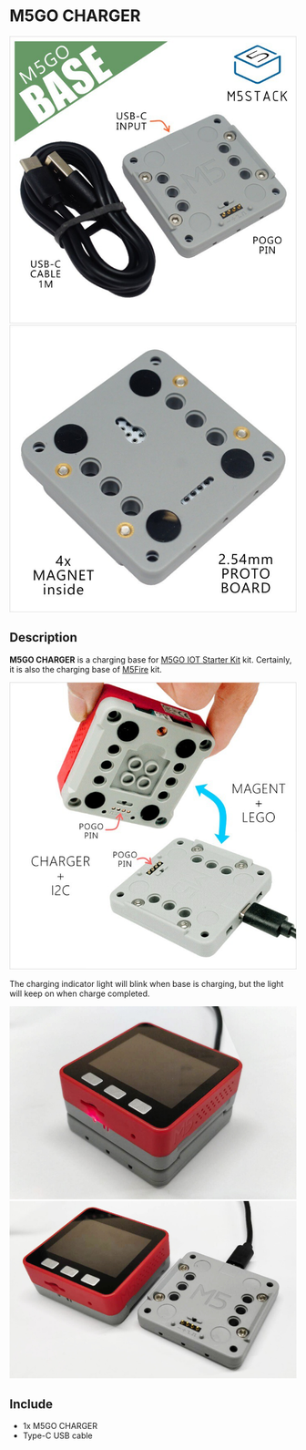 # M5GO CHARGER

<img src="/images/m5stack/product_pics/base/m5go_base_06.jpg">
<img src="/images/m5stack/product_pics/base/m5go_base_07.jpg">

## Description

**M5GO CHARGER** is a charging base for [M5GO IOT Starter Kit](../../kit/m5go) kit. Certainly, it is also the charging base of [M5Fire](../../core/fire) kit.

<img src="/images/m5stack/product_pics/base/m5go_base_08.jpg">

The charging indicator light will blink when base is charging, but the light will keep on when charge completed.

<img src="/images/m5stack/product_pics/base/m5go_charger_09.jpg">

<img src="/images/m5stack/product_pics/base/m5go_charger_10.jpg">

## Include

-  1x M5GO CHARGER
-  Type-C USB cable
